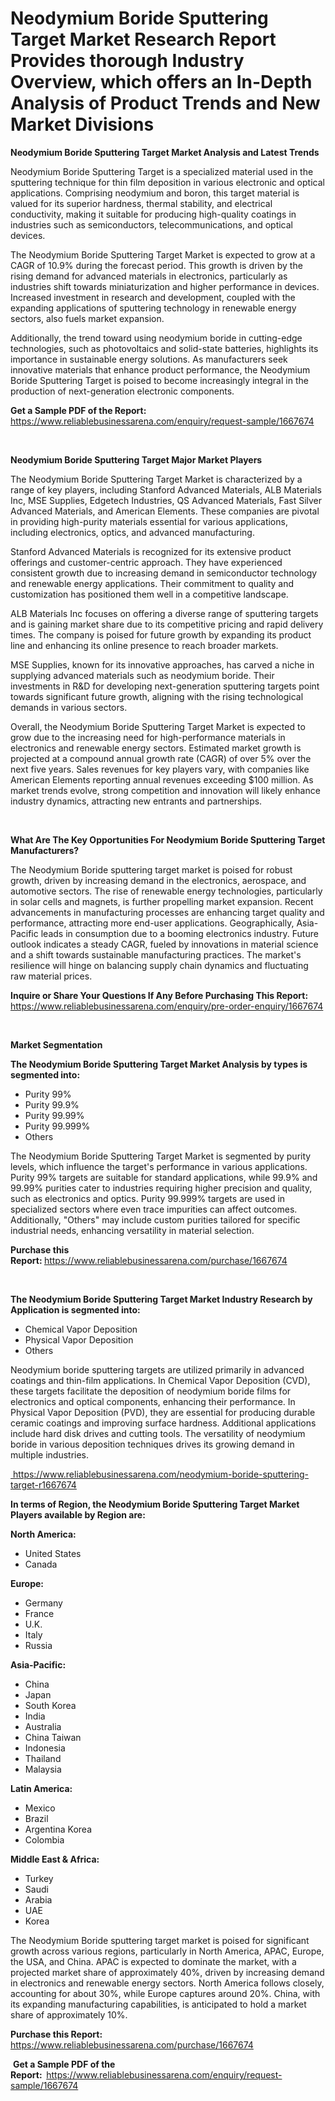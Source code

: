 <p><h1>Neodymium Boride Sputtering Target Market Research Report Provides thorough Industry Overview, which offers an In-Depth Analysis of Product Trends and New Market Divisions</h1></p><p><strong>Neodymium Boride Sputtering Target Market Analysis and Latest Trends</strong></p>
<p><p>Neodymium Boride Sputtering Target is a specialized material used in the sputtering technique for thin film deposition in various electronic and optical applications. Comprising neodymium and boron, this target material is valued for its superior hardness, thermal stability, and electrical conductivity, making it suitable for producing high-quality coatings in industries such as semiconductors, telecommunications, and optical devices.</p><p>The Neodymium Boride Sputtering Target Market is expected to grow at a CAGR of 10.9% during the forecast period. This growth is driven by the rising demand for advanced materials in electronics, particularly as industries shift towards miniaturization and higher performance in devices. Increased investment in research and development, coupled with the expanding applications of sputtering technology in renewable energy sectors, also fuels market expansion.</p><p>Additionally, the trend toward using neodymium boride in cutting-edge technologies, such as photovoltaics and solid-state batteries, highlights its importance in sustainable energy solutions. As manufacturers seek innovative materials that enhance product performance, the Neodymium Boride Sputtering Target is poised to become increasingly integral in the production of next-generation electronic components.</p></p>
<p><strong>Get a Sample PDF of the Report:&nbsp;</strong> <a href="https://www.reliablebusinessarena.com/enquiry/request-sample/1667674?utm_campaign=2116&utm_medium=2&utm_source=Github&utm_content=ia&utm_term=19042025&utm_id=neodymium-boride-sputtering-target">https://www.reliablebusinessarena.com/enquiry/request-sample/1667674</a></p>
<p>&nbsp;</p>
<p><strong>Neodymium Boride Sputtering Target Major Market Players</strong></p>
<p><p>The Neodymium Boride Sputtering Target Market is characterized by a range of key players, including Stanford Advanced Materials, ALB Materials Inc, MSE Supplies, Edgetech Industries, QS Advanced Materials, Fast Silver Advanced Materials, and American Elements. These companies are pivotal in providing high-purity materials essential for various applications, including electronics, optics, and advanced manufacturing.</p><p>Stanford Advanced Materials is recognized for its extensive product offerings and customer-centric approach. They have experienced consistent growth due to increasing demand in semiconductor technology and renewable energy applications. Their commitment to quality and customization has positioned them well in a competitive landscape.</p><p>ALB Materials Inc focuses on offering a diverse range of sputtering targets and is gaining market share due to its competitive pricing and rapid delivery times. The company is poised for future growth by expanding its product line and enhancing its online presence to reach broader markets.</p><p>MSE Supplies, known for its innovative approaches, has carved a niche in supplying advanced materials such as neodymium boride. Their investments in R&D for developing next-generation sputtering targets point towards significant future growth, aligning with the rising technological demands in various sectors.</p><p>Overall, the Neodymium Boride Sputtering Target Market is expected to grow due to the increasing need for high-performance materials in electronics and renewable energy sectors. Estimated market growth is projected at a compound annual growth rate (CAGR) of over 5% over the next five years. Sales revenues for key players vary, with companies like American Elements reporting annual revenues exceeding $100 million. As market trends evolve, strong competition and innovation will likely enhance industry dynamics, attracting new entrants and partnerships.</p></p>
<p>&nbsp;</p>
<p><strong>What Are The Key Opportunities For Neodymium Boride Sputtering Target Manufacturers?</strong></p>
<p><p>The Neodymium Boride sputtering target market is poised for robust growth, driven by increasing demand in the electronics, aerospace, and automotive sectors. The rise of renewable energy technologies, particularly in solar cells and magnets, is further propelling market expansion. Recent advancements in manufacturing processes are enhancing target quality and performance, attracting more end-user applications. Geographically, Asia-Pacific leads in consumption due to a booming electronics industry. Future outlook indicates a steady CAGR, fueled by innovations in material science and a shift towards sustainable manufacturing practices. The market's resilience will hinge on balancing supply chain dynamics and fluctuating raw material prices.</p></p>
<p><strong>Inquire or Share Your Questions If Any Before Purchasing This Report:</strong> <a href="https://www.reliablebusinessarena.com/enquiry/pre-order-enquiry/1667674?utm_campaign=2116&utm_medium=2&utm_source=Github&utm_content=ia&utm_term=19042025&utm_id=neodymium-boride-sputtering-target">https://www.reliablebusinessarena.com/enquiry/pre-order-enquiry/1667674</a></p>
<p>&nbsp;</p>
<p><strong>Market Segmentation</strong></p>
<p><strong>The Neodymium Boride Sputtering Target Market Analysis by types is segmented into:</strong></p>
<p><ul><li>Purity 99%</li><li>Purity 99.9%</li><li>Purity 99.99%</li><li>Purity 99.999%</li><li>Others</li></ul></p>
<p><p>The Neodymium Boride Sputtering Target Market is segmented by purity levels, which influence the target's performance in various applications. Purity 99% targets are suitable for standard applications, while 99.9% and 99.99% purities cater to industries requiring higher precision and quality, such as electronics and optics. Purity 99.999% targets are used in specialized sectors where even trace impurities can affect outcomes. Additionally, "Others" may include custom purities tailored for specific industrial needs, enhancing versatility in material selection.</p></p>
<p><strong>Purchase this Report:&nbsp;</strong><a href="https://www.reliablebusinessarena.com/purchase/1667674?utm_campaign=2116&utm_medium=2&utm_source=Github&utm_content=ia&utm_term=19042025&utm_id=neodymium-boride-sputtering-target">https://www.reliablebusinessarena.com/purchase/1667674</a></p>
<p>&nbsp;</p>
<p><strong>The Neodymium Boride Sputtering Target Market Industry Research by Application is segmented into:</strong></p>
<p><ul><li>Chemical Vapor Deposition</li><li>Physical Vapor Deposition</li><li>Others</li></ul></p>
<p><p>Neodymium boride sputtering targets are utilized primarily in advanced coatings and thin-film applications. In Chemical Vapor Deposition (CVD), these targets facilitate the deposition of neodymium boride films for electronics and optical components, enhancing their performance. In Physical Vapor Deposition (PVD), they are essential for producing durable ceramic coatings and improving surface hardness. Additional applications include hard disk drives and cutting tools. The versatility of neodymium boride in various deposition techniques drives its growing demand in multiple industries.</p></p>
<p><a href="https://www.reliablebusinessarena.com/neodymium-boride-sputtering-target-r1667674?utm_campaign=2116&utm_medium=2&utm_source=Github&utm_content=ia&utm_term=19042025&utm_id=neodymium-boride-sputtering-target">&nbsp;https://www.reliablebusinessarena.com/neodymium-boride-sputtering-target-r1667674</a></p>
<p><strong>In terms of Region, the Neodymium Boride Sputtering Target Market Players available by Region are:</strong></p>
<p>
    <p> <strong> North America: </strong>
        <ul>
            <li>United States</li>
            <li>Canada</li>
        </ul>
        </p> 
    <p> <strong> Europe: </strong>
        <ul>
            <li>Germany</li>
            <li>France</li>
            <li>U.K.</li>
            <li>Italy</li>
            <li>Russia</li>
        </ul>
        </p> 
    <p> <strong> Asia-Pacific: </strong>
        <ul>
            <li>China</li>
            <li>Japan</li>
            <li>South Korea</li>
            <li>India</li>
            <li>Australia</li>
            <li>China Taiwan</li>
            <li>Indonesia</li>
            <li>Thailand</li>
            <li>Malaysia</li>
        </ul>
        </p> 
    <p> <strong> Latin America: </strong>
        <ul>
            <li>Mexico</li>
            <li>Brazil</li>
            <li>Argentina Korea</li>
            <li>Colombia</li>
        </ul>
        </p> 
    <p> <strong> Middle East & Africa: </strong>
        <ul>
            <li>Turkey</li>
            <li>Saudi</li>
            <li>Arabia</li>
            <li>UAE</li>
            <li>Korea</li>
        </ul>
    </p>
    </p>
<p><p>The Neodymium Boride sputtering target market is poised for significant growth across various regions, particularly in North America, APAC, Europe, the USA, and China. APAC is expected to dominate the market, with a projected market share of approximately 40%, driven by increasing demand in electronics and renewable energy sectors. North America follows closely, accounting for about 30%, while Europe captures around 20%. China, with its expanding manufacturing capabilities, is anticipated to hold a market share of approximately 10%.</p></p>
<p><strong>Purchase this Report: </strong><a href="https://www.reliablebusinessarena.com/purchase/1667674?utm_campaign=2116&utm_medium=2&utm_source=Github&utm_content=ia&utm_term=19042025&utm_id=neodymium-boride-sputtering-target">https://www.reliablebusinessarena.com/purchase/1667674</a></p>
<p>&nbsp;<strong>Get a Sample PDF of the Report:&nbsp;&nbsp;</strong><a href="https://www.reliablebusinessarena.com/enquiry/request-sample/1667674?utm_campaign=2116&utm_medium=2&utm_source=Github&utm_content=ia&utm_term=19042025&utm_id=neodymium-boride-sputtering-target">https://www.reliablebusinessarena.com/enquiry/request-sample/1667674</a></p>
<p><strong></strong></p>
<p><p></p><p></p><p></p></p>
